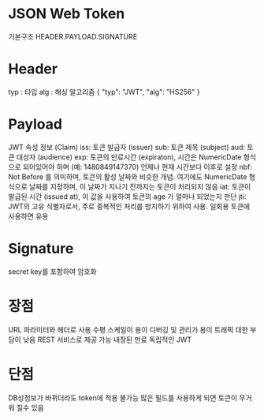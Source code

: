 # JSON Web Token
기본구조
HEADER.PAYLOAD.SIGNATURE
# Header
typ : 타입
alg : 해싱 알고리즘
{
  "typ": "JWT",
  "alg": "HS256"
}

# Payload
JWT 속성 정보 (Claim)
iss: 토큰 발급자 (issuer)
sub: 토큰 제목 (subject)
aud: 토큰 대상자 (audience)
exp: 토큰의 만료시간 (expiraton), 시간은 NumericDate 형식으로 되어있어야 하며 (예: 1480849147370) 언제나 현재 시간보다 이후로 설정
nbf: Not Before 를 의미하며, 토큰의 활성 날짜와 비슷한 개념. 여기에도 NumericDate 형식으로 날짜를 지정하며, 이 날짜가 지나기 전까지는 토큰이 처리되지 않음
iat: 토큰이 발급된 시간 (issued at), 이 값을 사용하여 토큰의 age 가 얼마나 되었는지 판단
jti: JWT의 고유 식별자로서, 주로 중복적인 처리를 방지하기 위하여 사용. 일회용 토큰에 사용하면 유용

# Signature
secret key를 포함하여 암호화

# 장점
URL  파라미터와 헤더로 사용
수평 스케일이 용이
디버깅 및 관리가 용이
트래픽 대한 부담이 낮음
REST 서비스로 제공 가능
내장된 만료
독립적인 JWT

# 단점
DB상정보가 바뀌더라도 token에 적용 불가능
많은 필드를 사용하게 되면 토큰이 무거워 질수 있음
